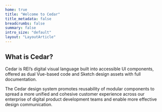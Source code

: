 ```yaml
---
home: true
title: "Welcome to Cedar"
title_metadata: false
breadcrumbs: false
summary: false
intro_size: "default"
layout: "LayoutArticle"
---
```


## What is Cedar?
Cedar is REI’s digital visual language built into accessible UI components, offered as dual Vue-based code and Sketch design assets with full documentation.

<div class="cdr-doc-homepage-asset-types">
  <cdr-doc-homepage-asset-card 
    img-src="/cedar-for-sketch.png"
    title="Cedar for Sketch"
    description="A UI toolkit for designers"/>

  <cdr-doc-homepage-asset-card 
    img-src="/cedar-for-vue.png"
    title="Cedar for Vue"
    description="A code repository for engineers"/>

  <cdr-doc-homepage-asset-card 
    img-src="/cedar-for-doc.png"
    title="Cedar Documentation"
    description="A robust library for everyone"/>
</div>

The Cedar design system promotes reusability of modular components to spread a more unified and cohesive customer experience across our enterprise of digital product development teams and enable more effective design communication.
